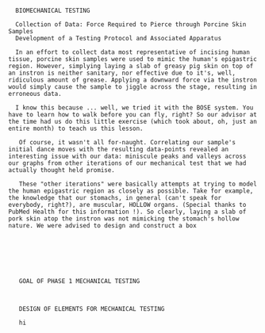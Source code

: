 
      BIOMECHANICAL TESTING
      
      Collection of Data: Force Required to Pierce through Porcine Skin Samples 
      Development of a Testing Protocol and Associated Apparatus
      
      In an effort to collect data most representative of incising human tissue, porcine skin samples were used to mimic the human's epigastric region. However, simplying laying a slab of greasy pig skin on top of an instron is neither sanitary, nor effective due to it's, well, ridiculous amount of grease. Applying a downward force via the instron would simply cause the sample to jiggle across the stage, resulting in erroneous data. 
      
      I know this because ... well, we tried it with the BOSE system. You have to learn how to walk before you can fly, right? So our advisor at the time had us do this little exercise (which took about, oh, just an entire month) to teach us this lesson. 
       
       Of course, it wasn't all for-naught. Correlating our sample's initial dance moves with the resulting data-points revealed an interesting issue with our data: miniscule peaks and valleys across our graphs from other iterations of our mechanical test that we had actually thought held promise. 
       
       These "other iterations" were basically attempts at trying to model the human epigastric region as closely as possible. Take for example, the knowledge that our stomachs, in general (can't speak for everybody, right?), are muscular, HOLLOW organs. (Special thanks to PubMed Health for this information !). So clearly, laying a slab of pork skin atop the instron was not mimicking the stomach's hollow nature. We were advised to design and construct a box 
       
       
       
       
       
       
       
       GOAL OF PHASE 1 MECHANICAL TESTING
       
       
        
       DESIGN OF ELEMENTS FOR MECHANICAL TESTING
       
       hi
       
